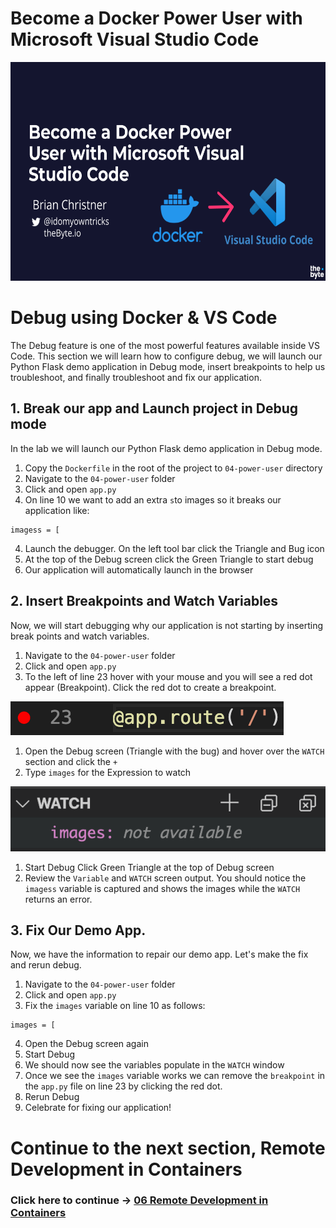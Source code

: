 # Become a Docker Power User with Microsoft Visual Studio Code

<img src="./../img/vs-code-docker-training.png" alt="VS Code and Docker training" height="350"> 

# Debug using Docker & VS Code

The Debug feature is one of the most powerful features available inside VS Code. This section we will learn how to configure debug, we will launch our Python Flask demo application in Debug mode, insert breakpoints to help us troubleshoot, and finally troubleshoot and fix our application.

## 1. Break our app and Launch project in Debug mode

In the lab we will launch our Python Flask demo application in Debug mode.

1. Copy the `Dockerfile` in the root of the project to `04-power-user` directory
2. Navigate to the `04-power-user` folder
3. Click and open `app.py`
4. On line 10 we want to add an extra `s`to images so it breaks our application like:

```
imagess = [
```

4. Launch the debugger. On the left tool bar click the Triangle and Bug icon
5. At the top of the Debug screen click the Green Triangle to start debug
6. Our application will automatically launch in the browser

## 2. Insert Breakpoints and Watch Variables

Now, we will start debugging why our application is not starting by inserting break points and watch variables.

1. Navigate to the `04-power-user` folder
2. Click and open `app.py`
3. To the left of line 23 hover with your mouse and you will see a red dot appear (Breakpoint). Click the red dot to create a breakpoint.

<img src="./../img/05-lab-debug-breakpoint.png" alt="VS Code Debug breakpoint"> 

1. Open the Debug screen (Triangle with the bug) and hover over the `WATCH` section and click the `+`
2. Type `images` for the Expression to watch
<img src="./../img/05-lab-debug-add-watch-images.png" alt="VS Code Debug watch expression"> 

1. Start Debug Click Green Triangle at the top of Debug screen
2. Review the `Variable` and `WATCH` screen output. You should notice the `imagess` variable is captured and shows the images while the `WATCH` returns an error.

## 3. Fix Our Demo App.

Now, we have the information to repair our demo app. Let's make the fix and rerun debug.

1. Navigate to the `04-power-user` folder
2. Click and open `app.py`
3. Fix the `images` variable on line 10 as follows:

```
images = [
```

4. Open the Debug screen again
5. Start Debug
6. We should now see the variables populate in the `WATCH` window
7. Once we see the `images` variable works we can remove the `breakpoint` in the `app.py` file on line 23 by clicking the red dot.
8. Rerun Debug
9. Celebrate for fixing our application!

# Continue to the next section, Remote Development in Containers

### Click here to continue -> [06 Remote Development in Containers](./../06-remote-development/remote-dev.md)
